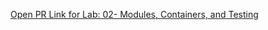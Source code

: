 [Open PR Link for Lab: 02- Modules, Containers, and Testing](https://github.com/BatoolBtoush/math-series/pull/1)
